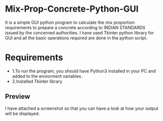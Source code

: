 # Mix-Prop-Concrete-Python-GUI
It is a simple GUI python program to calculate the mix proportion requirements to prepare a concrete according to INDIAN STANDARDS issued by the concerned authorities.
I have used Tkinter python library for GUI and all the basic operations required are done in the python script.
# Requirements 
- 1.To run the program, you should have Python3 installed in your PC and added to the enviorment variables.
- 2.Installed Tkinter library
## Preview
I have attached a screenshot so that you can have a look at how your output will be displayed.

